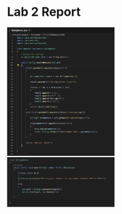# Lab 2 Report

<p float="float">
<img src="code.png" width="50%"/>
<img src="code2.png" width="50%"/>
</p>
